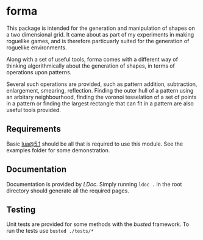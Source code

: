forma
=====

This package is intended for the generation and manipulation of shapes on a two
dimensional grid. It came about as part of my experiments in making roguelike
games, and is therefore particuarly suited for the generation of roguelike
environments.

Along with a set of useful tools, forma comes with a different way of thinking
algorithmically about the generation of shapes, in terms of operations upon
patterns.

Several such operations are provided, such as pattern addition, subtraction,
enlargement, smearing, reflection. Finding the outer hull of a pattern using an
arbitary neighbourhood, finding the voronoi tesselation of a set of points in a
pattern or finding the largest rectangle that can fit in a pattern are also
useful tools provided.

Requirements
------------

Basic lua@5.1 should be all that is required to use this module.
See the examples folder for some demonstration.

Documentation
-------------

Documentation is provided by *LDoc*. Simply running ```ldoc .``` in the root directory
should generate all the required pages.

Testing
-------

Unit tests are provided for some methods with the *busted* framework. To run the
tests use ``` busted ./tests/* ```
